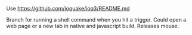 Use https://github.com/ioquake/ioq3/README.md

Branch for running a shell command when you hit a trigger. Could open a web page or a new tab in native and javascript build. Releases mouse.
